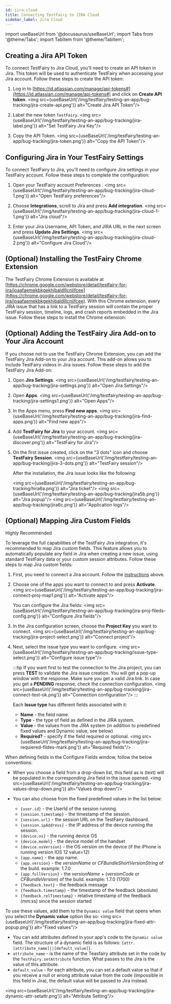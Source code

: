 ```yaml
---
id: jira-cloud
title: Connecting TestFairy to JIRA Cloud
sidebar_label: Jira Cloud
---
```


import useBaseUrl from '@docusaurus/useBaseUrl';
import Tabs from '@theme/Tabs';
import TabItem from '@theme/TabItem';

## Creating a Jira API Token

To connect TestFairy to Jira Cloud, you'll need to create an API token in Jira. This token will be used to authenticate TestFairy when accessing your Jira account. Follow these steps to create the API token:

1. Log in to [https://id.atlassian.com/manage/api-tokens#](https://id.atlassian.com/manage/api-tokens#) and click on **Create API token**.
   <img src={useBaseUrl('/img/testfairy/testing-an-app/bug-tracking/jira-create-api.png')} alt="Create Jira API Token"/>

1. Label the new token `TestFairy`.
   <img src={useBaseUrl('/img/testfairy/testing-an-app/bug-tracking/jira-label.png')} alt="Set TestFairy Jira Key"/>

1. Copy the API Token.
   <img src={useBaseUrl('/img/testfairy/testing-an-app/bug-tracking/jira-token.png')} alt="Copy the API Token"/>

## Configuring Jira in Your TestFairy Settings

To connect TestFairy to Jira, you'll need to configure Jira settings in your TestFairy account. Follow these steps to complete the configuration:

1. Open your TestFairy account Preferences .
   <img src={useBaseUrl('/img/testfairy/testing-an-app/bug-tracking/jira-cloud-1.png')} alt="Open TestFairy preferences"/>

2. Choose **Integrations**, scroll to Jira and press **Add integration**.
   <img src={useBaseUrl('/img/testfairy/testing-an-app/bug-tracking/jira-cloud-1-1.png')} alt="Jira cloud"/>

3. Enter your Jira Username, API Token, and JIRA URL in the next screen and press **Update Jira Settings**.
   <img src={useBaseUrl('/img/testfairy/testing-an-app/bug-tracking/jira-cloud-2.png')} alt="Configure Jira Cloud"/>

## (Optional) Installing the TestFairy Chrome Extension

The TestFairy Chrome Extension is available at [https://chrome.google.com/webstore/detail/testfairy-for-jira/joaafaemekbkgekhjbaldlllcnjifcee](https://chrome.google.com/webstore/detail/testfairy-for-jira/joaafaemekbkgekhjbaldlllcnjifcee). With this Chrome extension, every JIRA issue that has a link to a TestFairy session will contain the proper TestFairy session, timeline, logs, and crash reports embedded in the Jira issue. Follow these steps to install the Chrome extension:

## (Optional) Adding the TestFairy Jira Add-on to Your Jira Account

If you choose not to use the TestFairy Chrome Extension, you can add the TestFairy Jira Add-on to your Jira account. This add-on allows you to include TestFairy videos in Jira issues. Follow these steps to add the TestFairy Jira Add-on:


1. Open **Jira Settings**.
   <img src={useBaseUrl('/img/testfairy/testing-an-app/bug-tracking/jira-settings.png')} alt="Open Jira Settings"/>

2. Open **Apps**.
   <img src={useBaseUrl('/img/testfairy/testing-an-app/bug-tracking/jira-settings1.png')} alt="Open Apps"/>

3. In the Apps menu, press **Find new apps**.
   <img src={useBaseUrl('/img/testfairy/testing-an-app/bug-tracking/jira-find-apps.png')} alt="Find new apps"/>

4. Add **TestFairy for Jira** to your account.
   <img src={useBaseUrl('/img/testfairy/testing-an-app/bug-tracking/jira-discover.png')} alt="TestFairy for Jira"/>

5. On the first issue created, click on the "3 dots" icon and choose **TestFairy Session**.
   <img src={useBaseUrl('/img/testfairy/testing-an-app/bug-tracking/jira-3-dots.png')} alt="TestFairy session"/>

   After the installation, the Jira issue looks like the following:

   <img src={useBaseUrl('/img/testfairy/testing-an-app/bug-tracking/hira6a.png')} alt="Jira ticket"/>
   <img src={useBaseUrl('/img/testfairy/testing-an-app/bug-tracking/jira5b.png')} alt="Jira popup"/>
   <img src={useBaseUrl('/img/testfairy/testing-an-app/bug-tracking/jira6c.png')} alt="Application logs"/>

## (Optional) Mapping Jira Custom Fields

<p><span className="sauceGreen">Highly Recommended</span></p>

To leverage the full capabilities of the TestFairy Jira integration, it's recommended to map Jira custom fields. This feature allows you to automatically populate any field in Jira when creating a new issue, using standard TestFairy data or your custom session attributes. Follow these steps to map Jira custom fields:


1. First, you need to connect a Jira account. Follow the [instructions](#1-creating-a-jira-api-token) above.

2. Choose one of the apps you want to connect to and press **Activate**.
   <img src={useBaseUrl('/img/testfairy/testing-an-app/bug-tracking/jira-connect-proj-map1.png')} alt="Activate apps"/>

   You can configure the Jira fields:
   <img src={useBaseUrl('/img/testfairy/testing-an-app/bug-tracking/jira-proj-fileds-config.png')} alt="Configure Jira fields"/>

3. In the Jira configuration screen, choose the **Project Key** you want to connect.
   <img src={useBaseUrl('/img/testfairy/testing-an-app/bug-tracking/jira-project-select.png')} alt="Connect project"/>

4. Next, select the issue type you want to configure.
   <img src={useBaseUrl('/img/testfairy/testing-an-app/bug-tracking/issue-type-select.png')} alt="Configure issue type"/>

   :::tip
   If you want first to test the connection to the Jira project, you can press **TEST** to validate the Jira issue creation. You will get a pop-up window with the response. Make sure you get a valid Jira link.
   In case you get a **PENDING** response, check the connection configuration.
   <img src={useBaseUrl('/img/testfairy/testing-an-app/bug-tracking/jira-connect-test-ok.png')} alt="Connection configuration"/>
   :::

   Each **Issue type** has different fields associated with it:

   - **Name** - the field name.
   - **Type** - the type of field as defined in the JIRA system.
   - **Value** - the values from the JIRA system (in addition to predefined fixed values and Dynamic value, see below)
   - **Required?** - specify if the field required or optional.
     <img src={useBaseUrl('/img/testfairy/testing-an-app/bug-tracking/jira-requiered-fildes-mark.png')} alt="Required fields"/>

When defining fields in the Configure Fields window, follow the below conventions:

- When you choose a field from a drop-down list, this field as is (text) will be populated in the corresponding Jira field in the issue opened.
  <img src={useBaseUrl('/img/testfairy/testing-an-app/bug-tracking/jira-values-drop-down.png')} alt="Values drop down"/>

- You can also choose from the fixed predefined values in the list below:
  - `{user.id}` - the UserId of the session running.
  - `{session.timestamp}` - the timestamp of the session.
  - `{session.url}` - the session URL on the TestFairy dashboard.
  - `{session.ipAddress}` - the IP address of the device running the session.
  - `{device.os}` - the running device OS
  - `{device.model}` - the device model of the handset
  - `{device.osVersion}` - the OS version on the device (if the iPhone is running version IOS 12 value=12)
  - `{app.name}` - the app name.
  - `{app.version}` - the _versionName_ or _CFBundleShortVersionString_ of the build. example: 1.7.0
  - `{app.fullVersion}` - the _versionName_ + (_versionCode_ or _CFBundleVersion_) of the build. example: 1.7.0 (1700)
  - `{feedback.text}` - the feedback message
  - `{feedback.timestamp}` - the timestamp of the feedback (absolute)
  - `{feedback.relTimestamp}` - relative timestamp of the feedback (mm:ss) since the session started

To use these values, add them to the `Dynamic value` field that opens when you select the **Dynamic value** option like so:
<img src={useBaseUrl('/img/testfairy/testing-an-app/bug-tracking/jira-fixed-attr-popup.png')} alt="Fixed values"/>

- You can add attributes defined in your app's code to the `Dynamic value` field. The structure of a dynamic field is as follows:
  `{attr.[attribute_name]||[default_value]}`.
- `attribute_name` - is the name of the Teasfairy attribute set in the code by the `TestFairy.setAttribute` function. What passes to the Jira is the value of this attribute.
- `default_value` - for each attribute, you can set a default value so that if you receive a null or wrong attribute value from the code (impossible in this field in Jira), the default value will be passed to Jira instead.

<img src={useBaseUrl('/img/testfairy/testing-an-app/bug-tracking/jira-dynamic-attr-setattr.png')} alt="Attribute Setting"/>
